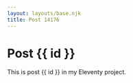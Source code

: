 ```yaml
---
layout: layouts/base.njk
title: Post 14176
---
```


# Post {{ id }}

This is post {{ id }} in my Eleventy project.
